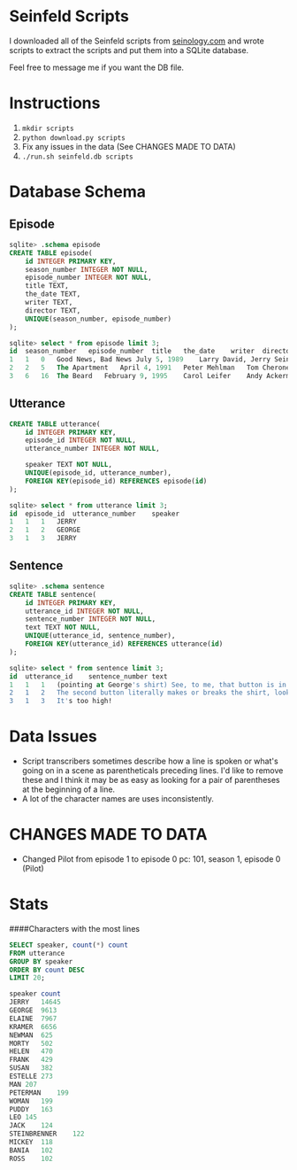 Seinfeld Scripts
================

I downloaded all of the Seinfeld scripts from 
[seinology.com](http://www.seinology.com/) and wrote scripts to extract the
scripts and put them into a SQLite database.

Feel free to message me if you want the DB file.

Instructions
============

1) `mkdir scripts`
2) `python download.py scripts`
3) Fix any issues in the data (See CHANGES MADE TO DATA)
4) `./run.sh seinfeld.db scripts`


Database Schema
===============

Episode
-------
```sql
sqlite> .schema episode
CREATE TABLE episode(
    id INTEGER PRIMARY KEY,
    season_number INTEGER NOT NULL,
    episode_number INTEGER NOT NULL,
    title TEXT,
    the_date TEXT,
    writer TEXT,
    director TEXT,
    UNIQUE(season_number, episode_number)
);

sqlite> select * from episode limit 3;
id	season_number	episode_number	title	the_date	writer	director
1	1	0	Good News, Bad News	July 5, 1989	Larry David, Jerry Seinfeld	Art Wolff
2	2	5	The Apartment	April 4, 1991	Peter Mehlman	Tom Cherones
3	6	16	The Beard	February 9, 1995	Carol Leifer	Andy Ackerman
```


Utterance
---------
```sql
CREATE TABLE utterance(
    id INTEGER PRIMARY KEY,
    episode_id INTEGER NOT NULL,
    utterance_number INTEGER NOT NULL,

    speaker TEXT NOT NULL,
    UNIQUE(episode_id, utterance_number),
    FOREIGN KEY(episode_id) REFERENCES episode(id)
);

sqlite> select * from utterance limit 3;
id	episode_id	utterance_number	speaker
1	1	1	JERRY
2	1	2	GEORGE
3	1	3	JERRY
```


Sentence
--------
```sql
sqlite> .schema sentence
CREATE TABLE sentence(
    id INTEGER PRIMARY KEY,
    utterance_id INTEGER NOT NULL,
    sentence_number INTEGER NOT NULL,
    text TEXT NOT NULL,
    UNIQUE(utterance_id, sentence_number),
    FOREIGN KEY(utterance_id) REFERENCES utterance(id)
);

sqlite> select * from sentence limit 3;
id	utterance_id	sentence_number	text
1	1	1	(pointing at George's shirt) See, to me, that button is in the worst possible spot.
2	1	2	The second button literally makes or breaks the shirt, look at it.
3	1	3	It's too high!
```


Data Issues
===========
* Script transcribers sometimes describe how a line is spoken or what's going on
  in a scene as parentheticals preceding lines. I'd like to remove these and I
  think it may be as easy as looking for a pair of parentheses at the beginning
  of a line.
* A lot of the character names are uses inconsistently.

CHANGES MADE TO DATA
====================
* Changed Pilot from episode 1 to episode 0
  pc: 101, season 1, episode 0 (Pilot)<br>


Stats
=====
####Characters with the most lines
```sql
SELECT speaker, count(*) count
FROM utterance
GROUP BY speaker
ORDER BY count DESC
LIMIT 20;

speaker	count
JERRY	14645
GEORGE	9613
ELAINE	7967
KRAMER	6656
NEWMAN	625
MORTY	502
HELEN	470
FRANK	429
SUSAN	382
ESTELLE	273
MAN	207
PETERMAN	199
WOMAN	199
PUDDY	163
LEO	145
JACK	124
STEINBRENNER	122
MICKEY	118
BANIA	102
ROSS	102
```
